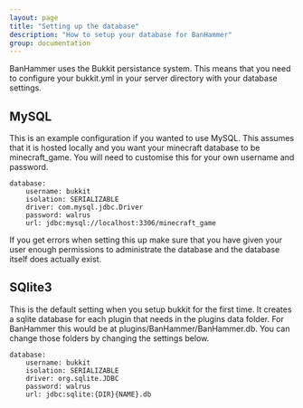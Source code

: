 ```yaml
---
layout: page
title: "Setting up the database"
description: "How to setup your database for BanHammer"
group: documentation
---
```


<p class="lead">BanHammer uses the Bukkit persistance system. This means that you need to configure your bukkit.yml in your server directory with your database settings.</p>

## MySQL

This is an example configuration if you wanted to use MySQL. This assumes that it is hosted locally and you want your minecraft database to be minecraft_game. You will need to customise this for your own username and password.

    database:
        username: bukkit
        isolation: SERIALIZABLE
        driver: com.mysql.jdbc.Driver
        password: walrus
        url: jdbc:mysql://localhost:3306/minecraft_game

If you get errors when setting this up make sure that you have given your user enough permissions to administrate the database and the database itself does actually exist.

## SQlite3

This is the default setting when you setup bukkit for the first time. It creates a sqlite database for each plugin that needs in the plugins data folder. For BanHammer this would be at plugins/BanHammer/BanHammer.db. You can change those folders by changing the settings below.

    database:
        username: bukkit
        isolation: SERIALIZABLE
        driver: org.sqlite.JDBC
        password: walrus
        url: jdbc:sqlite:{DIR}{NAME}.db